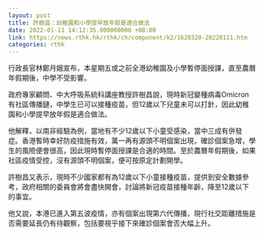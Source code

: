 ```yaml
---
layout: post
title: 許樹昌：幼稚園和小學提早放年假是適合做法
date: 2022-01-11 14:12:35.000000000 +08:00
link: https://news.rthk.hk/rthk/ch/component/k2/1628320-20220111.htm
categories: rthk
---
```


行政長官林鄭月娥宣布，本星期五或之前全港幼稚園及小學暫停面授課，直至農曆年假期後，中學不受影響。

政府專家顧問、中大呼吸系統科講座教授許樹昌說，現時新冠變種病毒Omicron有社區傳播鏈，中學生已可以接種疫苗，但12歲以下兒童未可以打針，因此幼稚園和小學提早放年假是適合做法。

他解釋，以南非經驗為例，當地有不少12歲以下小童受感染，當中三成有併發症。香港暫時幸好防疫措施有效，萬一再有源頭不明個案出現，確診個案急增，學生的風險便會很高，因此現時暫停面授課是合適的時間。至於農曆年假期後，如果社區疫情受控，沒有源頭不明個案，便可按原定計劃開學。

許樹昌又表示，現時不少國家都有為12歲以下小童接種疫苗，提供到安全數據參考，政府相關的委員會將會盡快開會，討論將新冠疫苗接種年齡，降至12歲以下的事宜。

他又說，本港已進入第五波疫情，亦有個案出現第六代傳播，現行社交距離措施是否需要延長仍有待觀察，包括要視乎接下來確診個案會否大幅上升。
